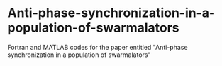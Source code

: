 # Anti-phase-synchronization-in-a-population-of-swarmalators
Fortran and MATLAB codes for the paper entitled "Anti-phase synchronization in a population of swarmalators"
